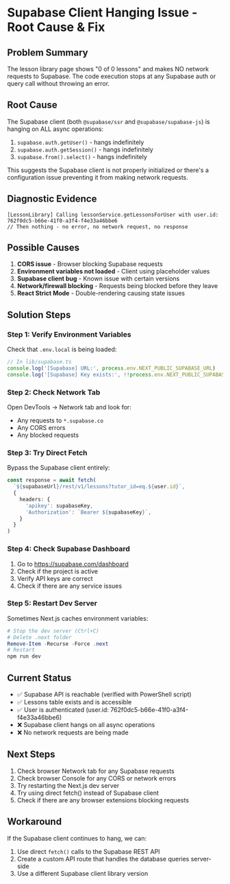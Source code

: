 # Supabase Client Hanging Issue - Root Cause & Fix

## Problem Summary
The lesson library page shows "0 of 0 lessons" and makes NO network requests to Supabase. The code execution stops at any Supabase auth or query call without throwing an error.

## Root Cause
The Supabase client (both `@supabase/ssr` and `@supabase/supabase-js`) is hanging on ALL async operations:
1. `supabase.auth.getUser()` - hangs indefinitely
2. `supabase.auth.getSession()` - hangs indefinitely  
3. `supabase.from().select()` - hangs indefinitely

This suggests the Supabase client is not properly initialized or there's a configuration issue preventing it from making network requests.

## Diagnostic Evidence
```
[LessonLibrary] Calling lessonService.getLessonsForUser with user.id: 762f0dc5-b66e-41f0-a3f4-f4e33a46bbe6
// Then nothing - no error, no network request, no response
```

## Possible Causes
1. **CORS issue** - Browser blocking Supabase requests
2. **Environment variables not loaded** - Client using placeholder values
3. **Supabase client bug** - Known issue with certain versions
4. **Network/firewall blocking** - Requests being blocked before they leave
5. **React Strict Mode** - Double-rendering causing state issues

## Solution Steps

### Step 1: Verify Environment Variables
Check that `.env.local` is being loaded:

```typescript
// In lib/supabase.ts
console.log('[Supabase] URL:', process.env.NEXT_PUBLIC_SUPABASE_URL)
console.log('[Supabase] Key exists:', !!process.env.NEXT_PUBLIC_SUPABASE_ANON_KEY)
```

### Step 2: Check Network Tab
Open DevTools → Network tab and look for:
- Any requests to `*.supabase.co`
- Any CORS errors
- Any blocked requests

### Step 3: Try Direct Fetch
Bypass the Supabase client entirely:

```typescript
const response = await fetch(
  `${supabaseUrl}/rest/v1/lessons?tutor_id=eq.${user.id}`,
  {
    headers: {
      'apikey': supabaseKey,
      'Authorization': `Bearer ${supabaseKey}`,
    }
  }
)
```

### Step 4: Check Supabase Dashboard
1. Go to https://supabase.com/dashboard
2. Check if the project is active
3. Verify API keys are correct
4. Check if there are any service issues

### Step 5: Restart Dev Server
Sometimes Next.js caches environment variables:
```powershell
# Stop the dev server (Ctrl+C)
# Delete .next folder
Remove-Item -Recurse -Force .next
# Restart
npm run dev
```

## Current Status
- ✅ Supabase API is reachable (verified with PowerShell script)
- ✅ Lessons table exists and is accessible
- ✅ User is authenticated (user.id: 762f0dc5-b66e-41f0-a3f4-f4e33a46bbe6)
- ❌ Supabase client hangs on all async operations
- ❌ No network requests are being made

## Next Steps
1. Check browser Network tab for any Supabase requests
2. Check browser Console for any CORS or network errors
3. Try restarting the Next.js dev server
4. Try using direct fetch() instead of Supabase client
5. Check if there are any browser extensions blocking requests

## Workaround
If the Supabase client continues to hang, we can:
1. Use direct `fetch()` calls to the Supabase REST API
2. Create a custom API route that handles the database queries server-side
3. Use a different Supabase client library version
